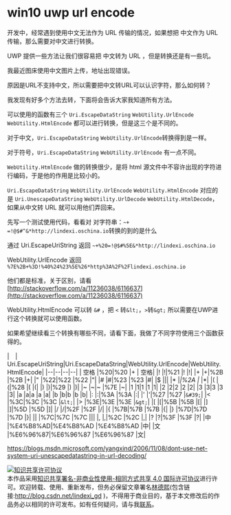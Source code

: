 # win10 uwp url encode

开发中，经常遇到使用中文无法作为 URL 传输的情况，如果想把 中文作为 URL 传输，那么需要对中文进行转换。

UWP 提供一些方法让我们很容易把 中文转为 URL ，但是转换还是有一些坑。

我最近图床使用中文图片上传，地址出现错误。

原因是URL不支持中文，所以需要把中文转URL可以认识字符，那么如何转？

我发现有好多个方法去转，下面将会告诉大家我知道所有方法。

<!-- 有时候需要向网络传一些中文或其他不支持的东西，这时需要 url encode -->

<!-- 有时候需要把 ，这些本文都会告诉你，如何转换 -->

<!--more-->

<div id="toc"></div>
<!-- csdn -->

可以使用的函数有三个
`Uri.EscapeDataString` `WebUtility.UrlEncode` `WebUtility.HtmlEncode` 都可以进行转换，但是这三个是不同的。

对于中文，`Uri.EscapeDataString` `WebUtility.UrlEncode`转换得到是一样。


对于符号，`Uri.EscapeDataString` `WebUtility.UrlEncode` 有一点不同。


`WebUtility.HtmlEncode` 做的转换很少，是将 html 源文件中不容许出现的字符进行编码，于是他的作用是比较小的。

`Uri.EscapeDataString` `WebUtility.UrlEncode` `WebUtility.HtmlEncode` 对应的是
`Uri.UnescapeDataString` `WebUtility.UrlDecode` `WebUtility.HtmlDecode`，如果从中文转 URL 就可以用他们弄回来。

先写一个测试使用代码，看看对
对字符串：`~+ =!@$#^&*http://lindexi.oschina.io`转换的到的是什么

通过 Uri.EscapeUriString 返回 `~+%20=!@$#%5E&*http://lindexi.oschina.io`

  
WebUtility.UrlEncode 返回  `%7E%2B+%3D!%40%24%23%5E%26*http%3A%2F%2Flindexi.oschina.io`

他们都是标准，关于区别，请看 [http://stackoverflow.com/a/11236038/6116637](http://stackoverflow.com/a/11236038/6116637)

<!-- 对于中文，使用两个得到是一样 -->

WebUtility.HtmlEncode 可以转 `&#` ，把 `<` 转`&lt;`，`>`转`&gt;` 所以需要在UWP进行这个转换就可以使用函数。

如果希望继续看三个转换有哪些不同，请看下面，我做了不同字符使用三个函数获得的。


|　| Uri.EscapeUriString|Uri.EscapeDataString|WebUtility.UrlEncode|WebUtility.HtmlEncode|
|--|--|--|--|
| 空格 |%20|%20 |+ | 空格|
|! |!|%21 |! |!|
|+ |+|%2B |%2B |+|
|" |%22|%22 |%22 |&quot;|
|# |#|%23 |%23 |#|
|$ |$|%24 |%24 |$|
|* |*|%2A |* |*|
|( |(|%28 |( |(|
|) |)|%29 |) |)|
|~ |~|~ |%7E |~|
|1 |1|1 |1 |1|
|2 |2|2 |2 |2|
|3 |3|3 |3 |3|
|a |a|a |a |a|
|b |b|b |b |b|
|: |:|%3A |%3A |:|
|' |'|%27 |%27 |`&#39;`|
|< |%3C|%3C |%3C |`&lt;`|
|> |%3E|%3E |%3E |`&gt;`|
|[ |[|%5B |%5B |[|
|] |]|%5D |%5D |]|
|/ |/|%2F |%2F |/|
|{ |%7B|%7B |%7B |{|
|} |%7D|%7D |%7D |}|
|\| |%7C|%7C |%7C |\||
|, |,|%2C |%2C |,|
|? |?|%3F |%3F |?|
|中 |%E4%B8%AD|%E4%B8%AD |%E4%B8%AD |中|
|文 |%E6%96%87|%E6%96%87 |%E6%96%87 |文|

https://blogs.msdn.microsoft.com/yangxind/2006/11/08/dont-use-net-system-uri-unescapedatastring-in-url-decoding/

<a rel="license" href="http://creativecommons.org/licenses/by-nc-sa/4.0/"><img alt="知识共享许可协议" style="border-width:0" src="https://licensebuttons.net/l/by-nc-sa/4.0/88x31.png" /></a><br />本作品采用<a rel="license" href="http://creativecommons.org/licenses/by-nc-sa/4.0/">知识共享署名-非商业性使用-相同方式共享 4.0 国际许可协议</a>进行许可。欢迎转载、使用、重新发布，但务必保留文章署名[林德熙](http://blog.csdn.net/lindexi_gd)(包含链接:http://blog.csdn.net/lindexi_gd )，不得用于商业目的，基于本文修改后的作品务必以相同的许可发布。如有任何疑问，请与我[联系](mailto:lindexi_gd@163.com)。  